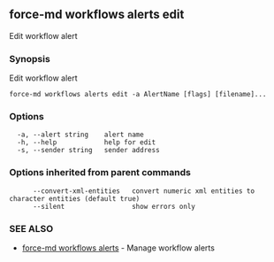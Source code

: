 ## force-md workflows alerts edit

Edit workflow alert

### Synopsis

Edit workflow alert

```
force-md workflows alerts edit -a AlertName [flags] [filename]...
```

### Options

```
  -a, --alert string    alert name
  -h, --help            help for edit
  -s, --sender string   sender address
```

### Options inherited from parent commands

```
      --convert-xml-entities   convert numeric xml entities to character entities (default true)
      --silent                 show errors only
```

### SEE ALSO

* [force-md workflows alerts](force-md_workflows_alerts.md)	 - Manage workflow alerts


